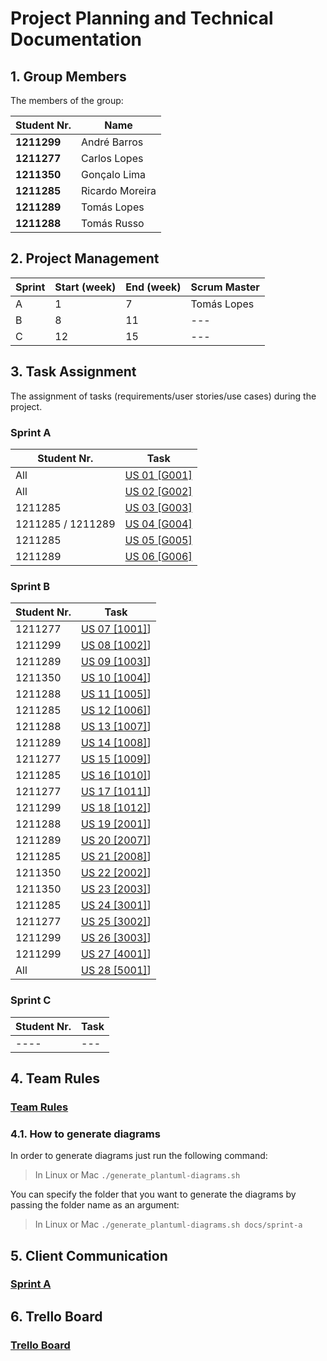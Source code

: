 # Project Planning and Technical Documentation

## 1. Group Members

The members of the group:

| Student Nr. | Name            |
| ----------- | --------------- |
| **1211299** | André Barros    |
| **1211277** | Carlos Lopes    |
| **1211350** | Gonçalo Lima    |
| **1211285** | Ricardo Moreira |
| **1211289** | Tomás Lopes     |
| **1211288** | Tomás Russo     |

## 2. Project Management

| Sprint | Start (week) | End (week) | Scrum Master |
| ------ | ------------ | ---------- | ------------ |
| A      | 1            | 7          | Tomás Lopes  |
| B      | 8            | 11         | ---          |
| C      | 12           | 15         | ---          |

## 3. Task Assignment

The assignment of tasks (requirements/user stories/use cases) during the project.

### Sprint A

| Student Nr.       | Task                                         |
| ----------------- | -------------------------------------------- |
| All               | [US 01 [G001]](sprint-a/us01-g001/README.md) |
| All               | [US 02 [G002]](sprint-a/us02-g002/README.md) |
| 1211285           | [US 03 [G003]](sprint-a/us03-g003/README.md) |
| 1211285 / 1211289 | [US 04 [G004]](sprint-a/us04-g004/README.md) |
| 1211285           | [US 05 [G005]](sprint-a/us05-g005/README.md) |
| 1211289           | [US 06 [G006]](sprint-a/us06-g006/README.md) |

### Sprint B

| Student Nr. | Task                                          |
| ----------- | --------------------------------------------- |
| 1211277     | [US 07 [1001]](sprint-b/us07-1001/README.md)] |
| 1211299     | [US 08 [1002]](sprint-b/us08-1002/README.md)] |
| 1211289     | [US 09 [1003]](sprint-b/us09-1003/README.md)] |
| 1211350     | [US 10 [1004]](sprint-b/us10-1004/README.md)] |
| 1211288     | [US 11 [1005]](sprint-b/us11-1005/README.md)] |
| 1211285     | [US 12 [1006]](sprint-b/us12-1006/README.md)] |
| 1211288     | [US 13 [1007]](sprint-b/us13-1007/README.md)] |
| 1211289     | [US 14 [1008]](sprint-b/us14-1008/README.md)] |
| 1211277     | [US 15 [1009]](sprint-b/us15-1009/README.md)] |
| 1211285     | [US 16 [1010]](sprint-b/us16-1010/README.md)] |
| 1211277     | [US 17 [1011]](sprint-b/us17-1011/README.md)] |
| 1211299     | [US 18 [1012]](sprint-b/us18-1012/README.md)] |
| 1211288     | [US 19 [2001]](sprint-b/us19-2001/README.md)] |
| 1211289     | [US 20 [2007]](sprint-b/us20-2007/README.md)] |
| 1211285     | [US 21 [2008]](sprint-b/us21-2008/README.md)] |
| 1211350     | [US 22 [2002]](sprint-b/us22-2002/README.md)] |
| 1211350     | [US 23 [2003]](sprint-b/us23-2003/README.md)] |
| 1211285     | [US 24 [3001]](sprint-b/us24-3001/README.md)] |
| 1211277     | [US 25 [3002]](sprint-b/us25-3002/README.md)] |
| 1211299     | [US 26 [3003]](sprint-b/us26-3003/README.md)] |
| 1211299     | [US 27 [4001]](sprint-b/us27-4001/README.md)] |
| All         | [US 28 [5001]](sprint-b/us28-5001/README.md)] |

### Sprint C

| Student Nr. | Task |
| ----------- | ---- |
| ----        | ---  |

## 4. Team Rules

### [Team Rules](team-rules.md)

### 4.1. How to generate diagrams

In order to generate diagrams just run the following command:

> In Linux or Mac `./generate_plantuml-diagrams.sh`

You can specify the folder that you want to generate the diagrams by passing the folder name as an argument:

> In Linux or Mac `./generate_plantuml-diagrams.sh docs/sprint-a`

## 5. Client Communication

### [Sprint A](client-clarifications/sprint-a.md)

## 6. Trello Board

### [Trello Board](https://trello.com/b/Hh1yaRy5/lapr4)
